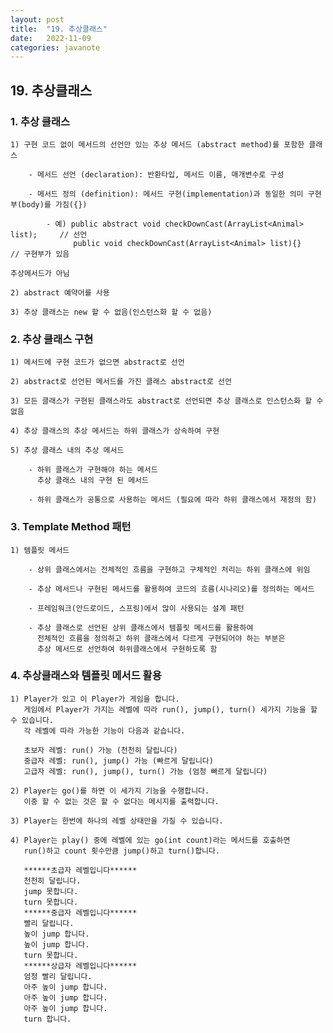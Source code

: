 ```yaml
---
layout: post
title:  "19. 추상클래스"
date:   2022-11-09
categories: javanote
---
```


## 19. 추상클래스

### 1. 추상 클래스

    1) 구현 코드 없이 메서드의 선언만 있는 추상 메서드 (abstract method)를 포함한 클래스 

        - 메서드 선언 (declaration): 반환타입, 메서드 이름, 매개변수로 구성 

        - 메서드 정의 (definition): 메서드 구현(implementation)과 동일한 의미 구현부(body)를 가짐({})

            - 예) public abstract void checkDownCast(ArrayList<Animal> list);     // 선언
                  public void checkDownCast(ArrayList<Animal> list){}    // 구현부가 있음
                                                                            추상메서드가 아님

    2) abstract 예약어를 사용 

    3) 추상 클래스는 new 할 수 없음(인스턴스화 할 수 없음)

### 2. 추상 클래스 구현

    1) 메서드에 구현 코드가 없으면 abstract로 선언 

    2) abstract로 선언된 메서드를 가진 클래스 abstract로 선언 

    3) 모든 클래스가 구현된 클래스라도 abstract로 선언되면 추상 클래스로 인스턴스화 할 수 없음

    4) 추상 클래스의 추상 메서드는 하위 클래스가 상속하여 구현 

    5) 추상 클래스 내의 추상 메서드 

        - 하위 클래스가 구현해야 하는 메서드
          추상 클래스 내의 구현 된 메서드 

        - 하위 클래스가 공통으로 사용하는 메서드 (필요에 따라 하위 클래스에서 재정의 함)        

### 3. Template Method 패턴 

    1) 템플릿 메서드 

        - 상위 클래스에서는 전체적인 흐름을 구현하고 구체적인 처리는 하위 클래스에 위임 

        - 추상 메서드나 구현된 메서드를 활용하여 코드의 흐름(시나리오)를 정의하는 메서드 

        - 프레임워크(안드로이드, 스프링)에서 많이 사용되는 설계 패턴 

        - 추상 클래스로 선언된 상위 클래스에서 템플릿 메서드를 활용하여 
          전체적인 흐름을 정의하고 하위 클래스에서 다르게 구현되어야 하는 부분은 
          추상 메서드로 선언하여 하위클래스에서 구현하도록 함

### 4. 추상클래스와 템플릿 메서드 활용

    1) Player가 있고 이 Player가 게임을 합니다.
       게임에서 Player가 가지는 레벨에 따라 run(), jump(), turn() 세가지 기능을 할 수 있습니다.
       각 레벨에 따라 가능한 기능이 다음과 같습니다.

       초보자 레벨: run() 가능 (천천히 달립니다)
       중급자 레벨: run(), jump() 가능 (빠르게 달립니다)
       고급자 레벨: run(), jump(), turn() 가능 (엄청 빠르게 달립니다)

    2) Player는 go()를 하면 이 세가지 기능을 수행합니다.
       이중 할 수 없는 것은 할 수 없다는 메시지를 출력합니다.  

    3) Player는 한번에 하나의 레벨 상태만을 가질 수 있습니다.
    
    4) Player는 play() 중에 레벨에 있는 go(int count)라는 메서드를 호출하면 
       run()하고 count 횟수만큼 jump()하고 turn()합니다. 

       ******초급자 레벨입니다******
       천천히 달립니다.
       jump 못합니다.
       turn 못합니다.
       ******중급자 레벨입니다******
       빨리 달립니다.
       높이 jump 합니다.
       높이 jump 합니다.
       turn 못합니다.
       ******상급자 레벨입니다******
       엄청 빨리 달립니다.
       아주 높이 jump 합니다.
       아주 높이 jump 합니다.
       아주 높이 jump 합니다.
       turn 합니다.




